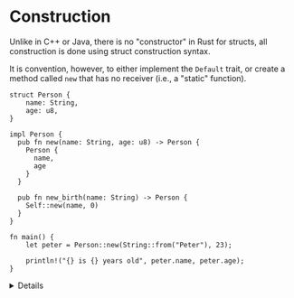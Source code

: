 # Construction

Unlike in C++ or Java, there is no "constructor" in Rust for structs, all
construction is done using struct construction syntax.

It is convention, however, to either implement the `Default` trait, or create a
method called `new` that has no receiver (i.e., a "static" function).

```rust,editable
struct Person {
    name: String,
    age: u8,
}

impl Person {
  pub fn new(name: String, age: u8) -> Person {
    Person {
      name,
      age
    }
  }

  pub fn new_birth(name: String) -> Person {
    Self::new(name, 0)
  }
}

fn main() {
    let peter = Person::new(String::from("Peter"), 23);

    println!("{} is {} years old", peter.name, peter.age);
}
```

<details>

* Mention the `Self` static scope accessor, it allows you to access any method of a struct.

* In fact, dot method call syntax is just syntactic sugar, you can even access methods with &self receiver parameters by explicitly passing structs in to the first parameter, eg `Person::display(&peter)` if it had such a method `display(&self)`.

* Mention it is likely better to take string references and clone them in the construction methods, but we wanted to keep the example simple and consistent with others.

</details>
